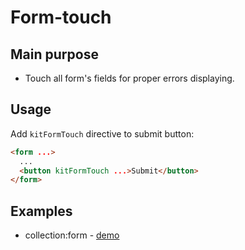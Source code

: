 # Form-touch

## Main purpose

* Touch all form's fields for proper errors displaying.

## Usage

Add `kitFormTouch` directive to submit button:

```html
<form ...>
  ... 
  <button kitFormTouch ...>Submit</button>
</form>
```

## Examples

* collection:form - [demo](https://ngx-kit.com/collection/module/ui-form)

